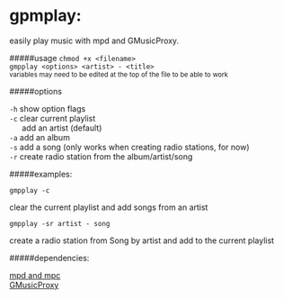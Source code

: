 # gpmplay:
easily play music with mpd and GMusicProxy.

#####usage 
`chmod +x <filename>`  
`gmpplay <options> <artist> - <title>`  
<sub>variables may need to be edited at the top of the file to be able to work</sub>
 
#####options

`-h`  show option flags  
`-c`  clear current playlist  
` ` ` ` add an artist (default)  
`-a`  add an album  
`-s`  add a song (only works when creating radio stations, for now)  
`-r`  create radio station from the album/artist/song

#####examples:

`gmpplay -c`

clear the current playlist and add songs from an artist

`gmpplay -sr artist - song`

create a radio station from Song by artist and add to the current playlist

#####dependencies:

[mpd and mpc](http://www.musicpd.org/)  
[GMusicProxy](http://gmusicproxy.net/)  
